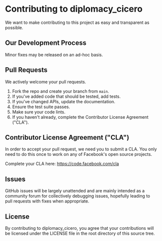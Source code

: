 # Contributing to diplomacy_cicero
We want to make contributing to this project as easy and transparent as
possible.

## Our Development Process
Minor fixes may be released on an ad-hoc basis.

## Pull Requests
We actively welcome your pull requests.

1. Fork the repo and create your branch from `main`.
2. If you've added code that should be tested, add tests.
3. If you've changed APIs, update the documentation.
4. Ensure the test suite passes.
5. Make sure your code lints.
7. If you haven't already, complete the Contributor License Agreement ("CLA").

## Contributor License Agreement ("CLA")
In order to accept your pull request, we need you to submit a CLA. You only need
to do this once to work on any of Facebook's open source projects.

Complete your CLA here: <https://code.facebook.com/cla>

## Issues
GitHub issues will be largely unattended and are mainly intended as a community
forum for collectively debugging issues, hopefully leading to pull requests with
fixes when appropriate.

## License
By contributing to diplomacy_cicero, you agree that your contributions will be licensed
under the LICENSE file in the root directory of this source tree.